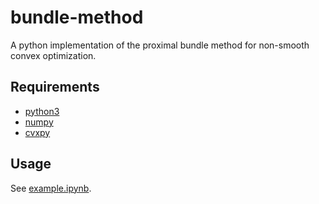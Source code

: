 # bundle-method

A python implementation of the proximal bundle method for non-smooth convex optimization.

## Requirements

- [python3](https://www.python.org/)
- [numpy](https://numpy.org/doc/stable/index.html)
- [cvxpy](https://www.cvxpy.org/index.html)

## Usage

See [example.ipynb](example.ipynb).
